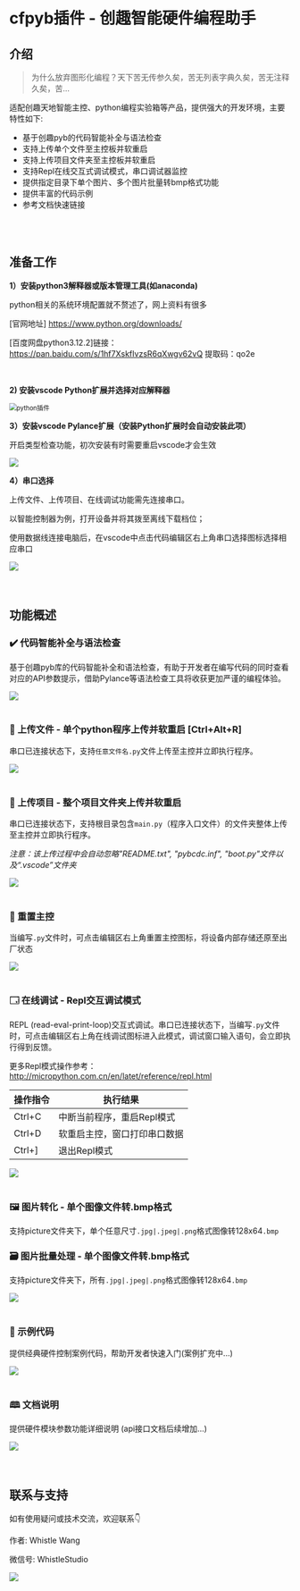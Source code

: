 # cfpyb插件 - 创趣智能硬件编程助手

## 介绍

> 为什么放弃图形化编程？天下苦无传参久矣，苦无列表字典久矣，苦无注释久矣，苦...

适配创趣天地智能主控、python编程实验箱等产品，提供强大的开发环境，主要特性如下:

- 基于创趣pyb的代码智能补全与语法检查
- 支持上传单个文件至主控板并软重启
- 支持上传项目文件夹至主控板并软重启
- 支持Repl在线交互式调试模式，串口调试器监控
- 提供指定目录下单个图片、多个图片批量转bmp格式功能
- 提供丰富的代码示例
- 参考文档快速链接

<br>

<br>

## 准备工作

**1）安装python3解释器或版本管理工具(如anaconda)**

python相关的系统环境配置就不赘述了，网上资料有很多

[官网地址] https://www.python.org/downloads/

[百度网盘python3.12.2]链接：https://pan.baidu.com/s/1hf7XskfIvzsR6qXwgv62vQ 
提取码：qo2e 

<br>

**2)  安装vscode Python扩展并选择对应解释器**

<img src="https://whistlestudio-1300400818.cos.ap-nanjing.myqcloud.com/cfun/cfpyb-ext/readme/python%E6%8F%92%E4%BB%B6.png" alt="python插件" style="zoom: 80%;" />

<br>

**3）安装vscode Pylance扩展（安装Python扩展时会自动安装此项）**

开启类型检查功能，初次安装有时需要重启vscode才会生效

<img src="https://whistlestudio-1300400818.cos.ap-nanjing.myqcloud.com/cfun/cfpyb-ext/readme/pylance.gif"/>

<br>

**4）串口选择**

上传文件、上传项目、在线调试功能需先连接串口。

以智能控制器为例，打开设备并将其拨至离线下载档位；

使用数据线连接电脑后，在vscode中点击代码编辑区右上角串口选择图标选择相应串口

<img src="https://whistlestudio-1300400818.cos.ap-nanjing.myqcloud.com/cfun/cfpyb-ext/readme/串口选择.gif"/>

<br>

<br>

<br>

## 功能概述

### ✔️ 代码智能补全与语法检查

基于创趣pyb库的代码智能补全和语法检查，有助于开发者在编写代码的同时查看对应的API参数提示，借助Pylance等语法检查工具将收获更加严谨的编程体验。

<img src="https://whistlestudio-1300400818.cos.ap-nanjing.myqcloud.com/cfun/cfpyb-ext/readme/代码补全.gif"/>

<br>

<br>

### 📄 上传文件 - 单个python程序上传并软重启 [Ctrl+Alt+R]

串口已连接状态下，支持`任意文件名.py`文件上传至主控并立即执行程序。

<img src="https://whistlestudio-1300400818.cos.ap-nanjing.myqcloud.com/cfun/cfpyb-ext/readme/上传文件.gif"/>

<br>

<br>

### 📂 上传项目 - 整个项目文件夹上传并软重启

串口已连接状态下，支持根目录包含`main.py`（程序入口文件）的文件夹整体上传至主控并立即执行程序。

*注意：该上传过程中会自动忽略"README.txt", "pybcdc.inf", "boot.py"文件以及“.vscode”文件夹*

<img src="https://whistlestudio-1300400818.cos.ap-nanjing.myqcloud.com/cfun/cfpyb-ext/readme/上传项目.gif"/>

<br>

<br>

### 🔄 重置主控 

当编写`.py`文件时，可点击编辑区右上角重置主控图标，将设备内部存储还原至出厂状态

<img src="https://whistlestudio-1300400818.cos.ap-nanjing.myqcloud.com/cfun/cfpyb-ext/readme/%E4%B8%BB%E6%8E%A7%E9%87%8D%E7%BD%AE.png">

<br>

<br>

### 🗔  在线调试 - Repl交互调试模式

REPL (read-eval-print-loop)交互式调试。串口已连接状态下，当编写`.py`文件时，可点击编辑区右上角在线调试图标进入此模式，调试窗口输入语句，会立即执行得到反馈。

更多Repl模式操作参考：http://micropython.com.cn/en/latet/reference/repl.html

| 操作指令 | 执行结果                     |
| -------- | ---------------------------- |
| Ctrl+C   | 中断当前程序，重启Repl模式   |
| Ctrl+D   | 软重启主控，窗口打印串口数据 |
| Ctrl+]   | 退出Repl模式                 |

<img src="https://whistlestudio-1300400818.cos.ap-nanjing.myqcloud.com/cfun/cfpyb-ext/readme/repl.gif"/>

<br>

<br>

### 🖼️ 图片转化 - 单个图像文件转.bmp格式

支持picture文件夹下，单个任意尺寸`.jpg|.jpeg|.png`格式图像转128x64`.bmp`

### 🗃️ 图片批量处理 - 单个图像文件转.bmp格式

支持picture文件夹下，所有`.jpg|.jpeg|.png`格式图像转128x64`.bmp`

<img src="https://whistlestudio-1300400818.cos.ap-nanjing.myqcloud.com/cfun/cfpyb-ext/readme/图片处理.gif"/>

<br>

<br>

### 🌰 示例代码

提供经典硬件控制案例代码，帮助开发者快速入门(案例扩充中...)

<img src="https://whistlestudio-1300400818.cos.ap-nanjing.myqcloud.com/cfun/cfpyb-ext/readme/示例.gif"/>

<br>

<br>

### 🕮 文档说明

提供硬件模块参数功能详细说明 (api接口文档后续增加...)

<img src="https://whistlestudio-1300400818.cos.ap-nanjing.myqcloud.com/cfun/cfpyb-ext/readme/文档说明.gif"/>

<br>

<br>

<br>

## 联系与支持

如有使用疑问或技术交流，欢迎联系👇

作者: Whistle Wang

微信号: WhistleStudio

<img src="https://whistlestudio-1300400818.cos.ap-nanjing.myqcloud.com/cfun/cfpyb-ext/readme/whistleicon.png" style="float: left" />



